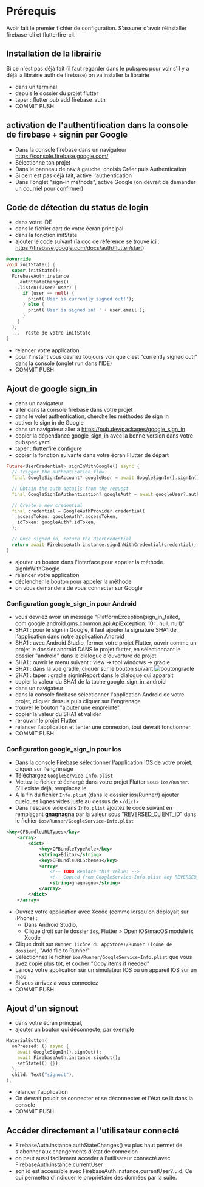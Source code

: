# Prérequis

Avoir fait le premier fichier de configuration. S'assurer d'avoir réinstaller firebase-cli et flutterfire-cli.

## Installation de la librairie

Si ce n'est pas déjà fait (il faut regarder dans le pubspec pour voir s'il y a déjà la librairie auth de firebase) on va installer la librairie

- dans un terminal
- depuis le dossier du projet flutter
- taper : flutter pub add firebase_auth
- COMMIT PUSH

## activation de l'authentification dans la console de firebase + signin par Google

- Dans la console firebase dans un navigateur https://console.firebase.google.com/
- Sélectionne ton projet
- Dans le panneau de nav à gauche, choisis Créer puis Authentication
- Si ce n'est pas déjà fait, active l'authentication
- Dans l'onglet "sign-in methods", active Google (on devrait de demander un courriel pour confirmer)

## Code de détection du status de login

- dans votre IDE
- dans le fichier dart de votre écran principal
- dans la fonction initState
- ajouter le code suivant (la doc de référence se trouve ici : https://firebase.google.com/docs/auth/flutter/start)

```dart
@override
void initState() {
  super.initState();
  FirebaseAuth.instance
    .authStateChanges()
    .listen((User? user) {
      if (user == null) {
        print('User is currently signed out!');
      } else {
        print('User is signed in! ' + user.email!);
      }
    }
  );
  ...  reste de votre initState
}
```

- relancer votre application
- pour l'instant vous devriez toujours voir que c'est "currently signed out!" dans la console (onglet run dans l'IDE)
- COMMIT PUSH

## Ajout de google sign_in

- dans un navigateur
- aller dans la console firebase dans votre projet
- dans le volet authentication, cherche les méthodes de sign in
- activer le sign in de Google
- dans un navigateur aller à https://pub.dev/packages/google_sign_in
- copier la dépendance google_sign_in avec la bonne version dans votre pubspec.yaml
- taper : flutterfire configure
- copier la fonction suivante dans votre écran Flutter de départ

```dart
Future<UserCredential> signInWithGoogle() async {
  // Trigger the authentication flow
  final GoogleSignInAccount? googleUser = await GoogleSignIn().signIn();

  // Obtain the auth details from the request
  final GoogleSignInAuthentication? googleAuth = await googleUser?.authentication;

  // Create a new credential
  final credential = GoogleAuthProvider.credential(
    accessToken: googleAuth?.accessToken,
    idToken: googleAuth?.idToken,
  );

  // Once signed in, return the UserCredential
  return await FirebaseAuth.instance.signInWithCredential(credential);
}
```

- ajouter un bouton dans l'interface pour appeler la méthode signInWithGoogle
- relancer votre application
- déclencher le bouton pour appeler la méthode
- on vous demandera de vous connecter sur Google

### Configuration google_sign_in pour Android

- vous devriez avoir un message "PlatformException(sign_in_failed, com.google.android.gms.common.api.ApiException: 10: , null, null)"
- SHA1 : pour le sign in Google, il faut ajouter la signature SHA1 de l'application dans notre application Android
- SHA1 : avec Android Studio, fermer votre projet Flutter, ouvrir comme un projet le dossier android DANS le projet flutter, en sélectionnant le dossier "android" dans le dialogue d'ouverture de projet
- SHA1 : ouvrir le menu suivant : view -> tool windows -> gradle
- SHA1 : dans la vue gradle, cliquer sur le bouton suivant ![boutongradle](https://github.com/departement-info-cem/5N6-mobile-2/assets/372085/2ef2b0bb-647e-4641-a0cc-4f586c56d30b)
- SHA1 : taper : gradle signinReport dans le dialogue qui apparait
- copier la valeur du SHA1 de la tache google_sign_in_android
- dans un navigateur
- dans la console firebase sélectionner l'application Android de votre projet, cliquer dessus puis cliquer sur l'engrenage
- trouver le bouton "ajouter une empreinte"
- copier la valeur du SHA1 et valider
- re-ouvrir le projet Flutter
- relancer l'application et tenter une connexion, tout devrait fonctionner.
- COMMIT PUSH

### Configuration google_sign_in pour ios

- Dans la console Firebase sélectionner l'application IOS de votre projet, cliquer sur l'engrenage
- Téléchargez `GoogleService-Info.plist`
- Mettez le fichier téléchargé dans votre projet Flutter sous `ios/Runner`. S'il existe déjà, remplacez le.
- À la fin du fichier `Info.plist` (dans le dossier ios/Runner/) ajouter quelques lignes vides juste au dessus de `</dict>`
- Dans l'espace vide dans `Info.plist` ajoutez le code suivant en remplaçant **gnagnagna** par la valeur sous "REVERSED_CLIENT_ID" dans le fichier `ios/Runner/GoogleService-Info.plist`

```xml
<key>CFBundleURLTypes</key>
    <array>
    	<dict>
    		<key>CFBundleTypeRole</key>
    		<string>Editor</string>
    		<key>CFBundleURLSchemes</key>
    		<array>
    			<!-- TODO Replace this value: -->
    			<!-- Copied from GoogleService-Info.plist key REVERSED_CLIENT_ID -->
    			<string>gnagnagna</string>
    		</array>
    	</dict>
    </array>
```

- Ouvrez votre application avec Xcode (comme lorsqu'on déployait sur iPhone) :
  - Dans Android Studio,
  - Clique droit sur le dossier `ios`, Flutter > Open iOS/macOS module ix Xcode
- Clique droit sur `Runner (icône du AppStore)/Runner (icône de dossier)`, "Add file to Runner"
- Sélectionnez le fichier `ios/Runner/GoogleService-Info.plist` que vous avez copié plus tôt, et cocher "Copy items if needed"
- Lancez votre application sur un simulateur IOS ou un appareil IOS sur un mac
- Si vous arrivez à vous connectez
- COMMIT PUSH

## Ajout d'un signout

- dans votre écran principal,
- ajouter un bouton qui déconnecte, par exemple

```dart
MaterialButton(
  onPressed: () async {
    await GoogleSignIn().signOut();
    await FirebaseAuth.instance.signOut();
    setState(() {});
  },
  child: Text("signout"),
),
```

- relancer l'application
- On devrait pouoir se connecter et se déconnecter et l'état se lit dans la console
- COMMIT PUSH

## Accéder directement a l'utilisateur connecté

- FirebaseAuth.instance.authStateChanges() vu plus haut permet de s'abonner aux changements d'état de connexion
- on peut aussi facilement accéder à l'utilisateur connecté avec FirebaseAuth.instance.currentUser
- son id est accessible avec FirebaseAuth.instance.currentUser?.uid. Ce qui permettra d'indiquer le propriétaire des données par la suite.
